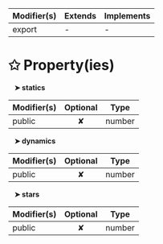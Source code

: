 | Modifier(s)                            | Extends                      | Implements                                    |
|----------------------------------------|------------------------------|-----------------------------------------------|
| export | - | - |

# &#10025; Property(ies)

&nbsp;&nbsp; **&#10148; statics**

| Modifier(s)                               | Optional                           | Type                         |
|-------------------------------------------|:----------------------------------:|------------------------------|
| public | ✘ | number |

&nbsp;&nbsp; **&#10148; dynamics**

| Modifier(s)                               | Optional                           | Type                         |
|-------------------------------------------|:----------------------------------:|------------------------------|
| public | ✘ | number |

&nbsp;&nbsp; **&#10148; stars**

| Modifier(s)                               | Optional                           | Type                         |
|-------------------------------------------|:----------------------------------:|------------------------------|
| public | ✘ | number |